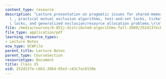 ```yaml
---
content_type: resource
description: "Lecture presentation on pragmatic issues for shared-memory multiprocessors\
  \ , practical mutual exclusion algorithms, test-and-set locks, ticket locks, queue\
  \ locks, and generalized exclusion/resource allocation problems.\r\n"
file: /media/courses/6-852j-distributed-algorithms-fall-2009/252d137ecbb120b485e3c43c7ac0130e_MIT6_852JF09_lec15.pdf
file_type: application/pdf
learning_resource_types:
- Lecture Notes
ocw_type: OCWFile
parent_title: Lecture Notes
parent_type: CourseSection
resourcetype: Document
title: Class 15
uid: 252d137e-cbb1-20b4-85e3-c43c7ac0130e
---
```

